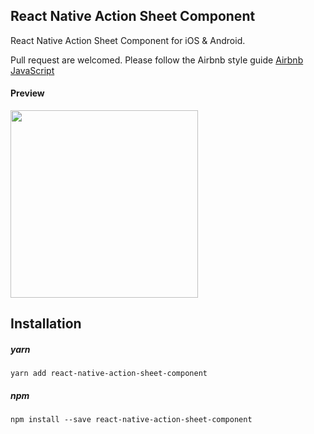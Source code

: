 ## React Native Action Sheet Component
React Native Action Sheet Component for iOS & Android.

Pull request are welcomed. Please follow the Airbnb style guide [Airbnb JavaScript](https://github.com/airbnb/javascript)

#### Preview

<img src="https://raw.githubusercontent.com/jacklam718/react-native-action-sheet-component/master/.github/action-sheet.gif" width="300">


## Installation
##### yarn
`yarn add react-native-action-sheet-component`
##### npm
`npm install --save react-native-action-sheet-component`
